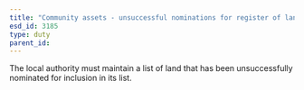 ```yaml
---
title: "Community assets - unsuccessful nominations for register of land"
esd_id: 3185
type: duty
parent_id:  
---
```


The local authority must maintain a list of land that has been unsuccessfully nominated for inclusion in its list. 

